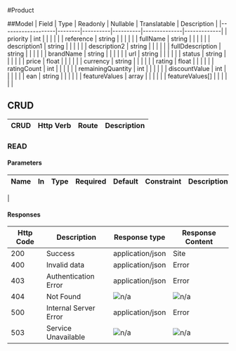 #Product

##Model
| Field             | Type   | Readonly | Nullable | Translatable | Description |
|-------------------|--------|----------|----------|--------------|-------------|
| priority          | int    |          |          |              |             |
| reference         | string |          |          |              |             |
| fullName          | string |          |          |              |             |
| description1      | string |          |          |              |             |
| description2      | string |          |          |              |             |
| fullDdescription  | string |          |          |              |             |
| brandName         | string |          |          |              |             |
| url               | string |          |          |              |             |
| status            | string |          |          |              |             |
| price             | float  |          |          |              |             |
| currency          | string |          |          |              |             |
| rating            | float  |          |          |              |             |
| ratingCount       | int    |          |          |              |             |
| remainingQuantity | int    |          |          |              |             |
| discountValue     | int    |          |          |              |             |
| ean               | string |          |          |              |             |
| featureValues     | array  |          |          |              |             |
| featureValues[]   |        |          |          |              |             |


## CRUD
| CRUD   | Http Verb | Route      | Description      |
|--------|-----------|------------|------------------|

### READ

#### Parameters
| Name         | In        | Type    | Required            | Default     | Constraint                    | Description |
|--------------|-----------|---------|---------------------|-------------|-------------------------------|-------------|
| 


#### Responses
| Http Code | Description           | Response type    | Response Content |
|-----------|-----------------------|------------------|------------------|
| 200       | Success               | application/json | Site             |
| 400       | Invalid data          | application/json | Error            |
| 403       | Authentication Error  | application/json | Error            |
| 404       | Not Found             | ![n/a][naIcon]   | ![n/a][naIcon]   |
| 500       | Internal Server Error | application/json | Error            |
| 503       | Service Unavailable   | ![n/a][naIcon]   | ![n/a][naIcon]   |

[trueIcon]: https://maxcdn.icons8.com/Color/PNG/24/Very_Basic/checkmark-24.png
[falseIcon]: https://maxcdn.icons8.com/Color/PNG/24/User_Interface/delete_sign-24.png
[naIcon]: https://maxcdn.icons8.com/Color/PNG/24/Business/not_applicable-24.png
